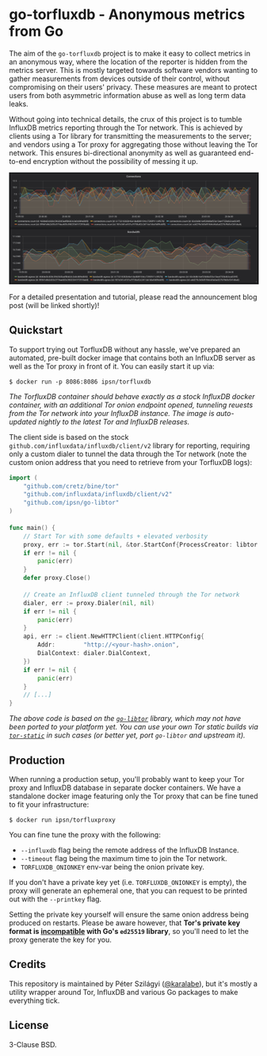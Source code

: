 # go-torfluxdb - Anonymous metrics from Go

The aim of the `go-torfluxdb` project is to make it easy to collect metrics in an anonymous way, where the location of the reporter is hidden from the metrics server. This is mostly targeted towards software vendors wanting to gather measurements from devices outside of their control, without compromising on their users' privacy. These measures are meant to protect users from both asymmetric information abuse as well as long term data leaks.

Without going into technical details, the crux of this project is to tumble InfluxDB metrics reporting through the Tor network. This is achieved by clients using a Tor library for transmitting the measurements to the server; and vendors using a Tor proxy for aggregating those without leaving the Tor network. This ensures bi-directional anonymity as well as guaranteed end-to-end encryption without the possibility of messing it up.

![Demo](https://raw.githubusercontent.com/ipsn/go-torfluxdb/master/demo.png)

For a detailed presentation and tutorial, please read the announcement blog post (will be linked shortly)!

## Quickstart

To support trying out TorfluxDB without any hassle, we've prepared an automated, pre-built docker image that contains both an InfluxDB server as well as the Tor proxy in front of it. You can easily start it up via:

```
$ docker run -p 8086:8086 ipsn/torfluxdb
```

*The TorfluxDB container should behave exactly as a stock InfluxDB docker container, with an additional Tor onion endpoint opened, tunneling reuests from the Tor network into your InfluxDB instance. The image is auto-updated nightly to the latest Tor and InfluxDB releases.*

The client side is based on the stock `github.com/influxdata/influxdb/client/v2` library for reporting, requiring only a custom dialer to tunnel the data through the Tor network (note the custom onion address that you need to retrieve from your TorfluxDB logs):

```go
import (
	"github.com/cretz/bine/tor"
	"github.com/influxdata/influxdb/client/v2"
	"github.com/ipsn/go-libtor"
)

func main() {
	// Start Tor with some defaults + elevated verbosity
	proxy, err := tor.Start(nil, &tor.StartConf{ProcessCreator: libtor.Creator, DebugWriter: os.Stderr, EnableNetwork: true, NoHush: true})
	if err != nil {
		panic(err)
	}
	defer proxy.Close()

	// Create an InfluxDB client tunneled through the Tor network
	dialer, err := proxy.Dialer(nil, nil)
	if err != nil {
		panic(err)
	}
	api, err := client.NewHTTPClient(client.HTTPConfig{
		Addr:        "http://<your-hash>.onion",
		DialContext: dialer.DialContext,
	})
	if err != nil {
		panic(err)
	}
	// [...]
}
```

*The above code is based on the [`go-libtor`](https://github.com/ipsn/go-libtor/blob/master/README.md) library, which may not have been ported to your platform yet. You can use your own Tor static builds via [`tor-static`](https://github.com/cretz/tor-static) in such cases (or better yet, port `go-libtor` and upstream it).*


## Production

When running a production setup, you'll probably want to keep your Tor proxy and InfluxDB database in separate docker containers. We have a standalone docker image featuring only the Tor proxy that can be fine tuned to fit your infrastructure:

```
$ docker run ipsn/torfluxproxy
```

You can fine tune the proxy with the following:

 - `--influxdb` flag being the remote address of the InfluxDB Instance.
 - `--timeout` flag being the maximum time to join the Tor network.
 - `TORFLUXDB_ONIONKEY` env-var being the onion private key.

If you don't have a private key yet (i.e. `TORFLUXDB_ONIONKEY` is empty), the proxy will generate an ephemeral one, that you can request to be printed out with the `--printkey` flag.

Setting the private key yourself will ensure the same onion address being produced on restarts. Please be aware however, that **Tor's private key format is [incompatible](https://stackoverflow.com/questions/44810708/ed25519-public-result-is-different) with Go's `ed25519` library**, so you'll need to let the proxy generate the key for you.

## Credits

This repository is maintained by Péter Szilágyi ([@karalabe](https://github.com/karalabe)), but it's mostly a utility wrapper around Tor, InfluxDB and various Go packages to make everything tick.

## License

3-Clause BSD.
